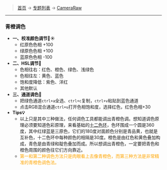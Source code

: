 >  [首页](../../README.md) -> [专题列表](../专题列表.md) -> [CameraRaw](../CameraRaw.md)

---

### 青橙调色
+ **一、校准颜色调节🌟☀️**
    - 红原色色相 +100
    - 绿原色色相 +100
    - 蓝原色色相 -100
+ **二、HSL调节🌈**
    - 色相往右：红色、橙色、绿色、浅绿色
    - 色相往左：黄色、蓝色
    - 饱和度降低：紫色、洋红
    - 其他默认
+ **三、通道调色🎨**
    - 把绿色通道`ctrl+a`全选、`ctrl+c`复制，`ctrl+v`粘贴到蓝色通道
    - 点击RGB混合通道`ctrl+u`打开色相饱和度，选择红色，红色色相+30
+ **Tips💡**
    - 以上只是其中三种做法，任何调色工具都能调出青橙色调。想知道调色原理必须要知道色彩原理，来看基础的[十二色环](../../topwrite/assets/images/material/十二色环.jpg)，色环围成一个圆是360度，其中红绿蓝是三原色，它们的180度对面颜色分别是青品黄，也就是互补色，十二色环中每种颜色的相隔是30度。橙色是由红色和黄色叠加构成，青色是由青绿和靛色叠加而成。所以想调出青橙色，一定要把青色和橙色周围的颜色往它们方向靠近。
    - <font color="orange">第一和第二种调色方法只是肉眼看上去像青橙色，而第三种方法是非常精准的青橙色调色法。</font>
